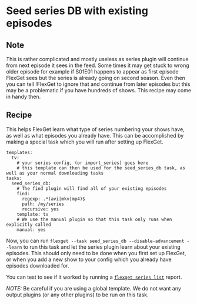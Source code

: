 # Seed series DB with existing episodes

## Note

This is rather complicated and mostly useless as series plugin will continue from next episode it sees in the feed. Some times it may get stuck to wrong older episode for example if S01E01 happens to appear as first episode FlexGet sees but the series is already going on second season. Even then you can tell !FlexGet to ignore that and continue from later episodes but this may be a problematic if you have hundreds of shows. This recipe may come in handy then.


## Recipe

This helps FlexGet learn what type of series numbering your shows have, as well as what episodes you already have. This can be accomplished by making a special task which you will run after setting up FlexGet.

```
templates:
  tv:
    # your series config, (or import_series) goes here
    # this template can then be used for the seed_series_db task, as well as your normal downloading tasks
tasks:
  seed_series_db:
    # The find plugin will find all of your existing episodes
    find:
      regexp: .*(avi|mkv|mp4)$
      path: /my/series
      recursive: yes
    template: tv
    # We use the manual plugin so that this task only runs when explicitly called
    manual: yes
```

Now, you can run `flexget --task seed_series_db --disable-advancement --learn` to run this task and let the series plugin learn about your existing episodes. This should only need to be done when you first set up FlexGet, or when you add a new show to your config which you already have episodes downloaded for.

You can test to see if it worked by running a [`flexget series list`](/CLI/series) report.

*NOTE:* Be careful if you are using a global template. We do not want any output plugins (or any other plugins) to be run on this task.
